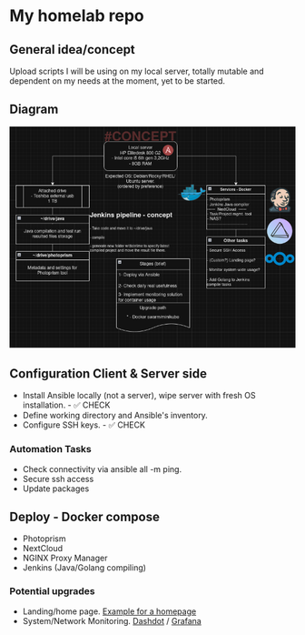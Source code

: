 # My homelab repo

## General idea/concept
Upload scripts I will be using on my local server, totally mutable and dependent on my needs at the moment, yet to be started.

## Diagram
![Diagram for a local server Ansible deployment](https://raw.githubusercontent.com/Akirapearl/homelab/main/images/server.png)


## Configuration Client & Server side
- Install Ansible locally (not a server), wipe server with fresh OS installation. - :white_check_mark: CHECK
- Define working directory and Ansible's inventory.
- Configure SSH keys. - :white_check_mark: CHECK


### Automation Tasks
- Check connectivity via ansible all -m ping.
- Secure ssh access
- Update packages

## Deploy - Docker compose
- Photoprism
- NextCloud
- NGINX Proxy Manager
- Jenkins (Java/Golang compiling)

### Potential upgrades

 - Landing/home page. [Example for a homepage](https://github.com/daledavies/jump)
 - System/Network Monitoring. [Dashdot](https://github.com/MauriceNino/dashdot) / [Grafana](https://grafana.com/) 

